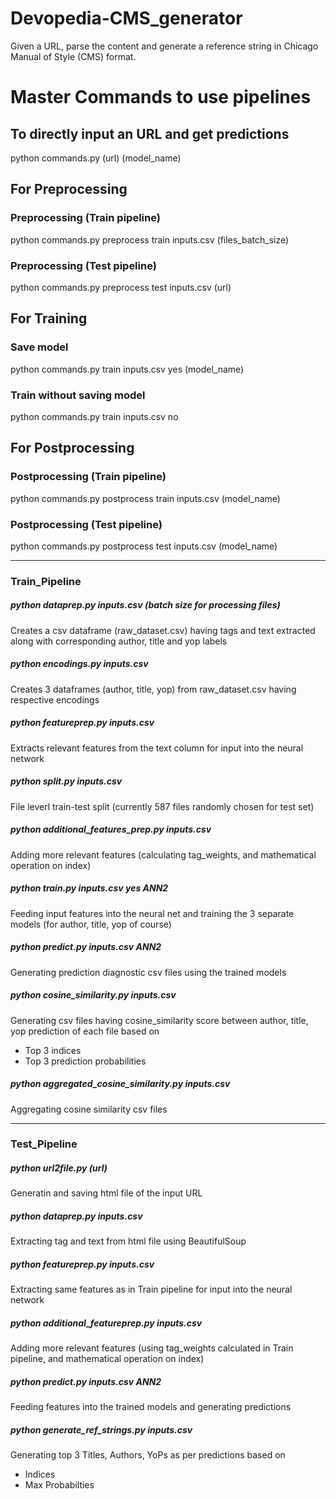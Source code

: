 # Devopedia-CMS_generator

Given a URL, parse the content and generate a reference string in Chicago Manual of Style (CMS) format.

# Master Commands to use pipelines

## To directly input an URL and get predictions

python commands.py (url) (model_name)


## For Preprocessing

### Preprocessing (Train pipeline)

python commands.py preprocess train inputs.csv (files_batch_size)

### Preprocessing (Test pipeline)

python commands.py preprocess test inputs.csv (url)



## For Training

### Save model

python commands.py train inputs.csv yes (model_name)

### Train without saving model

python commands.py train inputs.csv no



## For Postprocessing

### Postprocessing (Train pipeline)

python commands.py postprocess train inputs.csv (model_name)

### Postprocessing (Test pipeline)

python commands.py postprocess test inputs.csv (model_name)




<hr>


### Train_Pipeline


##### python dataprep.py inputs.csv (batch size for processing files)
Creates a csv dataframe (raw_dataset.csv) having tags and text extracted along with corresponding author, title and yop labels

##### python encodings.py inputs.csv
Creates 3 dataframes (author, title, yop) from raw_dataset.csv having respective encodings 

##### python featureprep.py inputs.csv
Extracts relevant features from the text column for input into the neural network

##### python split.py inputs.csv
File leverl train-test split (currently 587 files randomly chosen for test set)

##### python additional_features_prep.py inputs.csv
Adding more relevant features (calculating tag_weights, and mathematical operation on index)

##### python train.py inputs.csv yes ANN2
Feeding input features into the neural net and training the 3 separate models (for author, title, yop of course)

##### python predict.py inputs.csv ANN2
Generating prediction diagnostic csv files using the trained models

##### python cosine_similarity.py inputs.csv
Generating csv files having cosine_similarity score between author, title, yop prediction of each file based on
- Top 3 indices
- Top 3 prediction probabilities

##### python aggregated_cosine_similarity.py inputs.csv
Aggregating cosine similarity csv files 



<hr>

### Test_Pipeline

##### python url2file.py (url)
Generatin and saving html file of the input URL 

##### python dataprep.py inputs.csv
Extracting tag and text from html file using BeautifulSoup

##### python featureprep.py inputs.csv
Extracting same features as in Train pipeline for input into the neural network

##### python additional_featureprep.py inputs.csv
Adding more relevant features (using tag_weights calculated in Train pipeline,  and mathematical operation on index)

##### python predict.py inputs.csv ANN2
Feeding features into the trained models and generating predictions

##### python generate_ref_strings.py inputs.csv
Generating top 3 Titles, Authors, YoPs as per predictions based on
- Indices
- Max Probabilties
